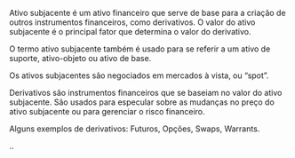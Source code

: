 Ativo subjacente é um ativo financeiro que serve de base para a criação de outros instrumentos financeiros, como derivativos. O valor do ativo subjacente é o principal fator que determina o valor do derivativo. 

O termo ativo subjacente também é usado para se referir a um ativo de suporte, ativo-objeto ou ativo de base.

Os ativos subjacentes são negociados em mercados à vista, ou “spot”. 

Derivativos são instrumentos financeiros que se baseiam no valor do ativo subjacente. São usados para especular sobre as mudanças no preço do ativo subjacente ou para gerenciar o risco financeiro. 

Alguns exemplos de derivativos: Futuros, Opções, Swaps, Warrants.

..
